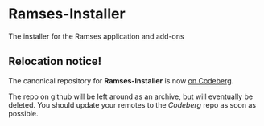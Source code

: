# Ramses-Installer
 The installer for the Ramses application and add-ons

## Relocation notice!

The canonical repository for **Ramses-Installer** is now [on
Codeberg](https://codeberg.org/Ramses/Ramses-Installer).

The repo on github will be left around as an archive, but will eventually be deleted. You should update your remotes to the _Codeberg_ repo as soon as possible.
